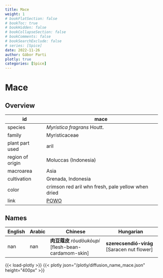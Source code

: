 ```yaml
---
title: Mace
weight: 1
# bookFlatSection: false
# bookToc: true
# bookHidden: false
# bookCollapseSection: false
# bookComments: false
# bookSearchExclude: false
# series: [Spice]
date: 2022-11-26
author: Gábor Parti
plotly: true
categories: [Spice]
---
```


# Mace

## Overview

|       id       |                        mace                       |
|----------------|---------------------------------------------------|
|     species    |            *Myristica fragrans* Houtt.            |
|     family     |                   Myristicaceae                   |
| plant part used|                        aril                       |
|region of origin|                Moluccas (Indonesia)               |
|    macroarea   |                        Asia                       |
|   cultivation  |                 Grenada, Indonesia                |
|      color     | crimson red aril whn fresh, pale yellow when dried|
|      link      |[POWO](https://powo.science.kew.org/taxon/586076-1)|

## Names

|English|Arabic|                     Chinese                     |                 Hungarian                 |
|-------|------|-------------------------------------------------|-------------------------------------------|
|  nan  |  nan |**肉豆蔻皮** *ròudòukòupí* [flesh-bean-cardamom-skin]|**szerecsendió-virág** [Saracen nut flower]|

{{< load-plotly >}}
{{< plotly json="/plotly/diffusion_name_mace.json" height="400px" >}}